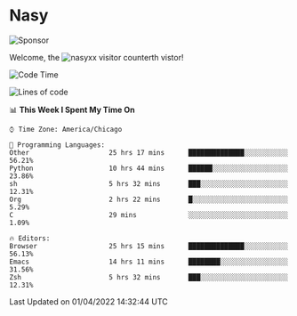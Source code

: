 # Nasy

<!--
<p align="center">
<img height="200" src="https://github-readme-stats.vercel.app/api?username=nasyxx&count_private=true&show_icons=true&theme=dracula&include_all_commits=true"/>
<img height="200" src="https://github-readme-stats.vercel.app/api/top-langs/?username=nasyxx&theme=dracula&hide=html,jupyter+notebook&count_private=true&show_icons=true"/>
</p>

  
----------------
-->

![Sponsor](https://img.shields.io/static/v1.svg?label=Sponsor&message=%E2%9D%A4&logo=GitHub&style=flat&color=pink)
 
Welcome, the ![nasyxx visitor counter](https://count.getloli.com/get/@nasyxx?theme=rule34)th vistor!
 
<!--START_SECTION:waka-->
![Code Time](http://img.shields.io/badge/Code%20Time-2%2C117%20hrs%2043%20mins-blue)

![Lines of code](https://img.shields.io/badge/From%20Hello%20World%20I%27ve%20Written-5%20Million%20lines%20of%20code-blue)

📊 **This Week I Spent My Time On** 

```text
⌚︎ Time Zone: America/Chicago

💬 Programming Languages: 
Other                    25 hrs 17 mins      ██████████████░░░░░░░░░░░   56.21% 
Python                   10 hrs 44 mins      ██████░░░░░░░░░░░░░░░░░░░   23.86% 
sh                       5 hrs 32 mins       ███░░░░░░░░░░░░░░░░░░░░░░   12.31% 
Org                      2 hrs 22 mins       █░░░░░░░░░░░░░░░░░░░░░░░░   5.29% 
C                        29 mins             ░░░░░░░░░░░░░░░░░░░░░░░░░   1.09%

🔥 Editors: 
Browser                  25 hrs 15 mins      ██████████████░░░░░░░░░░░   56.13% 
Emacs                    14 hrs 11 mins      ████████░░░░░░░░░░░░░░░░░   31.56% 
Zsh                      5 hrs 32 mins       ███░░░░░░░░░░░░░░░░░░░░░░   12.31%

```


 Last Updated on 01/04/2022 14:32:44 UTC
<!--END_SECTION:waka-->

<!-- ![visitors](https://visitor-badge.laobi.icu/badge?page_id=nasyxx.nasyxx) -->
